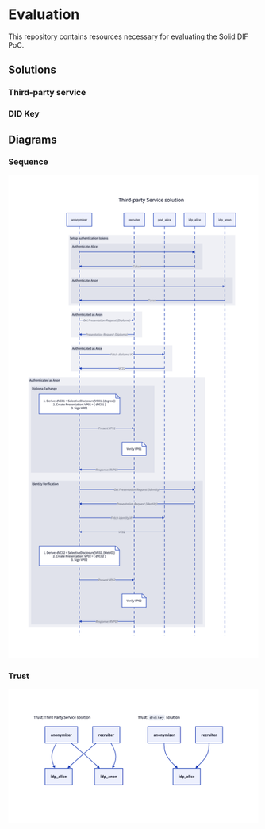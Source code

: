# Evaluation

This repository contains resources necessary for evaluating the Solid DIF PoC.

## Solutions

### Third-party service


### DID Key

## Diagrams

### Sequence

![Sequence diagram: Third-party service solution](diagrams/sequence.png)

### Trust

![Trust relations for both solutions](diagrams/trust.png)